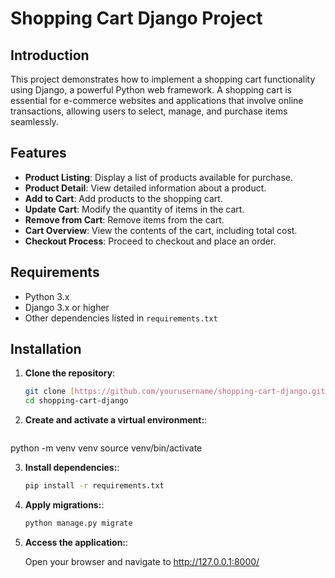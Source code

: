 # Shopping Cart Django Project

## Introduction

This project demonstrates how to implement a shopping cart functionality using Django, a powerful Python web framework. A shopping cart is essential for e-commerce websites and applications that involve online transactions, allowing users to select, manage, and purchase items seamlessly.

## Features

- **Product Listing**: Display a list of products available for purchase.
- **Product Detail**: View detailed information about a product.
- **Add to Cart**: Add products to the shopping cart.
- **Update Cart**: Modify the quantity of items in the cart.
- **Remove from Cart**: Remove items from the cart.
- **Cart Overview**: View the contents of the cart, including total cost.
- **Checkout Process**: Proceed to checkout and place an order.

## Requirements

- Python 3.x
- Django 3.x or higher
- Other dependencies listed in `requirements.txt`

## Installation

1. **Clone the repository**:

   ```bash
   git clone [https://github.com/yourusername/shopping-cart-django.git](https://github.com/EshaalakshmiDS/Django-Project-EcommerceCart.git)
   cd shopping-cart-django

2. **Create and activate a virtual environment:**:

   ```bash
  python -m venv venv
  source venv/bin/activate 

3. **Install dependencies:**:

   ```bash
   pip install -r requirements.txt

4. **Apply migrations:**:

   ```bash
   python manage.py migrate
   
5. **Access the application:**:

   Open your browser and navigate to http://127.0.0.1:8000/
